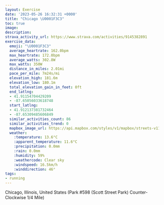 ```yaml
---
layout: Exercise
date: '2023-05-26 16:32:31 +0000'
title: "Chicago \U0001F3C3"
toc: true
image:
description:
strava_activity_url: https://www.strava.com/activities/9145382891
exercise_data:
  emoji: "\U0001F3C3"
  average_heartrate: 162.0bpm
  max_heartrate: 172.0bpm
  average_watts: 302.8W
  max_watts: 350W
  distance_in_miles: 2.01mi
  pace_per_mile: 7m24s/mi
  elevation_high: 181.6m
  elevation_low: 180.1m
  total_elevation_gain_in_feet: 0ft
  end_latlng:
  - 41.91154704429209
  - -87.65056033618748
  start_latlng:
  - 41.912137381732464
  - -87.65309485606849
  similar_activities_count: 86
  similar_activities_trend: 0
  mapbox_image_url: https://api.mapbox.com/styles/v1/mapbox/streets-v11/static/path-5+787af2-1.0(e%7Bx~Fbl~uOCoA%40e%40RSZe%40Rc%40BQEi%40%40GZe%40HWLeABk%40Au%40FMNSAs%40%40A%5E%3F%40MKiR%40%5BF%5BAi%40BUG%7D%40%40uAZi%40TUPEb%40%3FNBFL%40RCX%3FtDD%60%40R%5CVN%7CACLANORYBQAg%40BaBI%7D%40KSWOMCwAFYNKTGZAxCFd%40RXVLfA%40XEPKR%5DD%5BAm%40Bq%40GuACOGMIIMEa%40C%7D%40FSDOLOVCNA%5E%40j%40AfABd%40DPJLZV%60%40AXDTC%5EMX%5BDQ%40wBEeAEWMSSKSCSA%7D%40DKDKHOPIXCl%40Df%40EfAHh%40LTVPfABZCRINON_%40EkADk%40CeACOMSQMSEiAEg%40%40QCUKKAYDi%40Ek%40DCBGLCBKBGHARJnDBvBAVExEJjBCr%40B%5CGh%40FTA%7CAFj%40D%60B),pin-s-s+e5b22e(-87.65138,41.91171),pin-s-f+89ae00(-87.64898,41.91094999999997)/auto/800x800?access_token=pk.eyJ1Ijoiam9zaGJlY2ttYW4iLCJhIjoiY205eWR2aDd1MWZ6djJrbXc4a3M0bWZleiJ9.XiG9OWkNcZk2QzjJbxLB4A
  weather:
    :temperature: 13.6°C
    :apparent_temperature: 11.6°C
    :precipitation: 0.0mm
    :rain: 0.0mm
    :humidity: 59%
    :weathercode: Clear sky
    :windspeed: 16.5km/h
    :winddirection: 46°
tags:
- running
---
```

Chicago, Illinois, United States (Park #598 (Scott Street Park) Counter-Clockwise 1/4 Mile)

